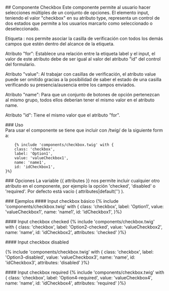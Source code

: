 ## Componente Checkbox
Este componente permite al usuario hacer selecciones múltiples de un conjunto de opciones.
El elemento input, teniendo el valor "checkbox" en su atributo type, representa un control de dos estados que permite a los usuarios marcarlo como seleccionado o deseleccionado. 

Etiqueta <label>:  nos permite asociar la casilla de verificación con todos los demás campos que estén dentro del alcance de la etiqueta. 

Atributo "for": Establece una relación entre la etiqueta label y el input, el valor de este atributo debe de ser igual al valor del atributo "id" del control del formulario.

Atributo "value": Al trabajar con casillas de verificación, el atributo value puede ser omitido gracias a la posibilidad de saber el estado de una casilla verificando su presencia/ausencia entre los campos enviados.

Atributo "name": Para que un conjunto de botones de opción pertenezcan al mismo grupo, todos ellos deberían tener el mismo valor en el atributo name.

Atributo "id": Tiene el mismo valor que el atributo "for".

### Uso
Para usar el componente se tiene que incluir con /twig/ de la siguiente forma:
```
    {% include 'components/checkbox.twig' with { 
    class: 'checkbox',
    label: 'Option1',
    value: 'valueCheckbox1',
    name: 'name1',
    id: 'idCheckbox1',
}%}

```

### Opciones
La variable {{ attributes }} nos permite incluir cualquier otro atributo en el componente, por ejemplo la opción 'checked', 'disabled' o 'required'. Por defecto está vacío ( attributes|default('') ).

### Ejemplos
#### Input checkbox básico
{% include 'components/checkbox.twig' with { 
    class: 'checkbox',
    label: 'Option1',
    value: 'valueCheckbox1',
    name: 'name1',
    id: 'idCheckbox1',
}%}

#### Input checkbox checked
{% include 'components/checkbox.twig' with { 
    class: 'checkbox',
    label: 'Option2-checked',
    value: 'valueCheckbox2',
    name: 'name',
    id: 'idCheckbox2',
    attributes: 'checked'
}%}

#### Input checkbox disabled

{% include 'components/checkbox.twig' with { 
    class: 'checkbox',
    label: 'Option3-disabled',
    value: 'valueCheckbox3',
    name: 'name',
    id: 'idCheckbox3',
    attributes: 'disabled'
}%}

#### Input checkbox required
{% include 'components/checkbox.twig' with { 
    class: 'checkbox',
    label: 'Option4-required',
    value: 'valueCheckbox4',
    name: 'name',
    id: 'idCheckbox4',
    attributes: 'required'
}%}
